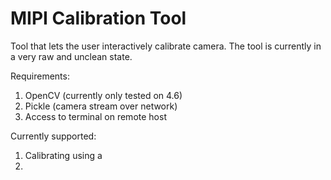 # MIPI Calibration Tool

Tool that lets the user interactively calibrate camera.
The tool is currently in a very raw and unclean state.

Requirements:
1. OpenCV (currently only tested on 4.6)
2. Pickle (camera stream over network)
3. Access to terminal on remote host 

Currently supported:
1. Calibrating using a 
2. 
